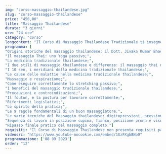 ```yaml
---
img: "corso-massaggio-thailandese.jpg"
slug: "corso-massaggio-thailandese"
price: "450,00"
title: "Massaggio Thailandese"
durata: "3 giorni"
ore: "24 ore"
category: "corso"
longcontent: "Il Corso di Massaggio Thailandese Tradizionale ti insegnerà una tecnica di massaggio che nasce dalla fusione tra la medicina indiana ayurvedica, la medicina tradizionale cinese e la pratica dello yoga. Il massaggio thailandese tradizionale, chiamato anche Nuad Bo Rarn, è una tecnica antica che si basa sulla stimolazione dei meridiani energetici e delle linee sen, per favorire il flusso dell’energia vitale nel corpo. Il massaggio thailandese tradizionale si esegue senza l’uso di olio, con il ricevente vestito con abiti comodi. Il massaggio thailandese tradizionale combina diverse manovre, come pressioni, sfioramenti, impastamenti, stiramenti, rotazioni, che vengono applicate con le mani, i pollici, i gomiti, le ginocchia e i piedi del massaggiatore. Il massaggio thailandese tradizionale fa assumere al ricevente diverse posizioni, simili a quelle dello yoga, per allungare e rilassare i muscoli e le articolazioni. Il massaggio thailandese tradizionale ha molti benefici: allevia il dolore fisico e psicofisico, rilassa la muscolatura, riduce lo stress e le tensioni, armonizza le emozioni e le energie, migliora la circolazione sanguigna e linfatica, aumenta la flessibilità e l’elasticità del corpo. Nel corso imparerai la teoria e la pratica del massaggio thailandese tradizionale, studierai l’anatomia e la fisiologia del sistema energetico, approfondirai le tecniche di manipolazione con le mani e le altre parti del corpo. Il corso ti renderà in grado di praticare un massaggio thailandese tradizionale efficace e sicuro, ottenendo un’azione preventiva e curativa su tutto il sistema connettivo. Il corso ti offrirà anche molte opportunità lavorative, come lavorare nei centri benessere, nei centri termali, o aprire uno studio di massaggio dove potrai soddisfare i bisogni di tanti clienti alla ricerca di benessere e armonia."
programma: [
"Origini storiche del massaggio thailandese: il Dott. Jivaka Kumar Bhacca;",
"Il massaggio Thai: uno Yoga passivo;",
"La medicina tradizionale thailandese;",
"I due stili di massaggio thailandese e differenze: il massaggio thai del Sud (Wat Pho) e quello del Nord (Chiang Mai);",
"I 10 sen, i meridiani della medicina tradizionale thailandese;",
"Le cause delle malattie nella medicina tradizionale thailandese;",
"Massaggio e respirazione;",
"Come eseguire correttamente lo stretching passivo;",
"I benefici del massaggio tradizionale thailandese;",
"Precauzioni e controindicazioni;",
"Il fouton, e la postura per lavorare correttamente;",
"Riferimenti legislativi;",
"Lo spirito della pratica;",
"Le 9 regole fondamentali di un buon massaggiatore;",
"Le varie tecniche del Massaggio thailandese: digitopressioni, pressioni palmari, gomito, ginocchio, piede, mobilizzazioni articolari, stretching passivo;",
"Sequenza di lavoro in posizione supina, fianco, posizione prona e viso;",
"Ripasso finale pratico del massaggio completo."]
requisiti: "Il Corso di Massaggio Thailandese non presenta requisiti particolari ed è aperto a tutti."
videosrc: "https://www.youtube-nocookie.com/embed/1UzFXgb8No0"
programmazione: ['08 09 2023']    
order: "12"
---
```

